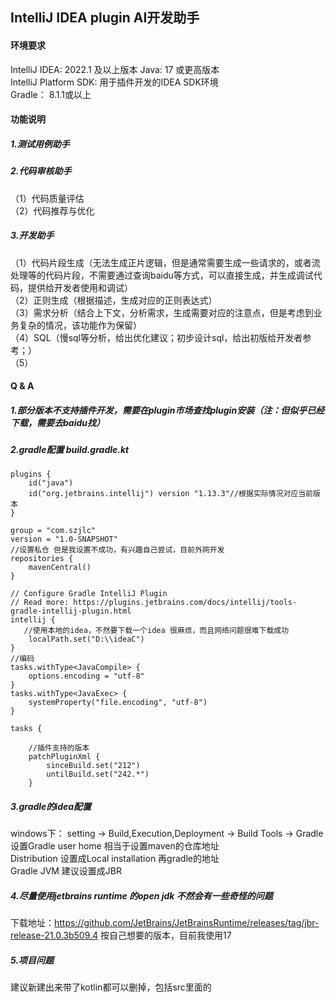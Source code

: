## IntelliJ IDEA plugin AI开发助手

#### 环境要求
IntelliJ IDEA: 2022.1 及以上版本
Java: 17 或更高版本  
IntelliJ Platform SDK: 用于插件开发的IDEA SDK环境  
Gradle： 8.1.1或以上

#### 功能说明

##### 1.测试用例助手


##### 2.代码审核助手
（1）代码质量评估  
（2）代码推荐与优化

##### 3.开发助手
（1）代码片段生成（无法生成正片逻辑，但是通常需要生成一些请求的，或者流处理等的代码片段，不需要通过查询baidu等方式，可以直接生成，并生成调试代码，提供给开发者使用和调试）  
（2）正则生成（根据描述，生成对应的正则表达式）  
（3）需求分析（结合上下文，分析需求，生成需要对应的注意点，但是考虑到业务复杂的情况，该功能作为保留）  
（4）SQL（慢sql等分析，给出优化建议；初步设计sql，给出初版给开发者参考；）  
（5）


#### Q & A

##### 1.部分版本不支持插件开发，需要在plugin市场查找plugin安装（注：但似乎已经下载，需要去baidu找）

##### 2.gradle配置 build.gradle.kt
```
plugins {
    id("java")
    id("org.jetbrains.intellij") version "1.13.3"//根据实际情况对应当前版本
}

group = "com.szjlc"
version = "1.0-SNAPSHOT"
//设置私仓 但是我设置不成功，有兴趣自己尝试，目前外网开发
repositories {
    mavenCentral()
}

// Configure Gradle IntelliJ Plugin
// Read more: https://plugins.jetbrains.com/docs/intellij/tools-gradle-intellij-plugin.html
intellij {
   //使用本地的idea，不然要下载一个idea 很麻烦，而且网络问题很难下载成功
    localPath.set("D:\\ideaC")
}
//编码
tasks.withType<JavaCompile> {
    options.encoding = "utf-8"
}
tasks.withType<JavaExec> {
    systemProperty("file.encoding", "utf-8")
}

tasks {

    //插件支持的版本
    patchPluginXml {
        sinceBuild.set("212")
        untilBuild.set("242.*")
    }

```

##### 3.gradle的idea配置
windows下：
setting -> Build,Execution,Deployment -> Build Tools -> Gradle  
设置Gradle user home 相当于设置maven的仓库地址  
Distribution 设置成Local installation 再gradle的地址  
Gradle JVM 建议设置成JBR  
  


##### 4.尽量使用jetbrains runtime 的open jdk 不然会有一些奇怪的问题
下载地址：https://github.com/JetBrains/JetBrainsRuntime/releases/tag/jbr-release-21.0.3b509.4
按自己想要的版本，目前我使用17  
  

##### 5.项目问题
建议新建出来带了kotlin都可以删掉，包括src里面的


